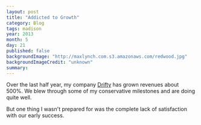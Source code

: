 ```yaml
---
layout: post
title: "Addicted to Growth"
category: Blog
tags: madison
year: 2013
month: 5
day: 21
published: false
backgroundImage: "http://maxlynch.com.s3.amazonaws.com/redwood.jpg"
backgroundImageCredit: "unknown"
summary: 
---
```


Over the last half year, my company [Drifty](http://drifty.com/) has grown revenues about 500%. We blew through some of my conservative milestones and are doing quite well.

But one thing I wasn't prepared for was the complete lack of satisfaction with our early success.

